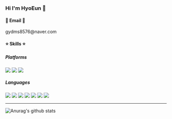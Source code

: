 ### Hi I'm HyoEun 👋

<h4> 👸 Email 👸 </h4>
gydms8576@naver.com

<h4> ⭐ Skills ⭐ </h4>
<h5> Platforms </h5>
<div>
  <img src="https://img.shields.io/badge/Android-F6FFDE?style={스타일}&logo=Android&logoColor={로고 색깔}" />
  <img src="https://img.shields.io/badge/AndroidStudio-2A2F4F?style={스타일}&logo=androidstudio&logoColor={로고 색깔}" />
  <img src="https://img.shields.io/badge/eclipseide-FF6D60?style={스타일}&logo=eclipseide&logoColor={로고 색깔}" />
</div>
<h5> Languages </h5>
<div>
  <img src="https://img.shields.io/badge/HTML-FFF6DC?style={스타일}&logo=html5&logoColor={로고 색깔}" />
  <img src="https://img.shields.io/badge/CSS-7EAA92?style={스타일}&logo=css3&logoColor={로고 색깔}" />
  <img src="https://img.shields.io/badge/JavaScript-E2F6CA?style={스타일}&logo=javascript&logoColor={로고 색깔}" />
  <img src="https://img.shields.io/badge/Java-4C4C6D?style={스타일}&logo=flat&logoColor={로고 색깔}" />
  <img src="https://img.shields.io/badge/C-FFF6DC?style={스타일}&logo=c&logoColor={로고 색깔}" />
  <img src="https://img.shields.io/badge/C++-CEE6F3?style={스타일}&logo=cplusplus&logoColor={로고 색깔}" />
  <img src="https://img.shields.io/badge/Python-FCE9F1?style={스타일}&logo=python&logoColor={로고 색깔}" />
</div> <hr>

![Anurag's github stats](https://github-readme-stats.vercel.app/api?username=honghyoeun&show_icons=true&theme=flag-india)
